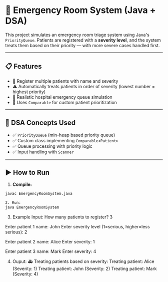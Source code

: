 # 🚨 Emergency Room System (Java + DSA)

This project simulates an emergency room triage system using Java's `PriorityQueue`. Patients are registered with a **severity level**, and the system treats them based on their priority — with more severe cases handled first.

---

## 📋 Features

- 🧍 Register multiple patients with name and severity
- ⚠️ Automatically treats patients in order of severity (lowest number = highest priority)
- 💉 Realistic hospital emergency queue simulation
- 🔁 Uses `Comparable` for custom patient prioritization

---

## 🧠 DSA Concepts Used

- ✅ `PriorityQueue` (min-heap based priority queue)
- ✅ Custom class implementing `Comparable<Patient>`
- ✅ Queue processing with priority logic
- ✅ Input handling with `Scanner`

---

## ▶️ How to Run

1. **Compile:**
```bash
javac EmergencyRoomSystem.java

2. Run:
java EmergencyRoomSystem
```

3. Example Input:
How many patients to register? 3

Enter patient 1 name: John
Enter severity level (1=serious, higher=less serious): 2

Enter patient 2 name: Alice
Enter severity: 1

Enter patient 3 name: Mark
Enter severity: 4

4. Ouput:
🚑 Treating patients based on severity:
Treating patient: Alice (Severity: 1)
Treating patient: John (Severity: 2)
Treating patient: Mark (Severity: 4)
